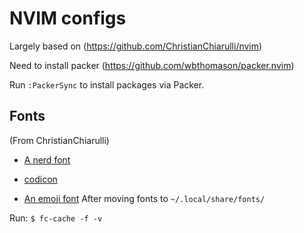 # NVIM configs
Largely based on (https://github.com/ChristianChiarulli/nvim)

Need to install packer (https://github.com/wbthomason/packer.nvim)

Run `:PackerSync` to install packages via Packer.


## Fonts
(From ChristianChiarulli)
- [A nerd font](https://github.com/ryanoasis/nerd-fonts)

- [codicon](https://github.com/microsoft/vscode-codicons/raw/main/dist/codicon.ttf)
- [An emoji font](https://github.com/googlefonts/noto-emoji/blob/main/fonts/NotoColorEmoji.ttf)
After moving fonts to `~/.local/share/fonts/`

Run: `$ fc-cache -f -v`

